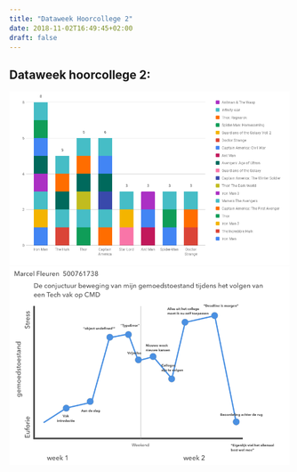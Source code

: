 ```yaml
---
title: "Dataweek Hoorcollege 2"
date: 2018-11-02T16:49:45+02:00
draft: false
---
```

## Dataweek hoorcollege 2:


![Mijn gemoedstoestand tijdens het volgen van een Tech vak aan Cmd](https://raw.githubusercontent.com/Techdemo/datavisualisatie/master/site/static/marvel.png?raw=true)
![Hoevaak komt een hoofdpersonage voor in een Marvel film en, in welke film](https://raw.githubusercontent.com/Techdemo/datavisualisatie/master/site/static/Conjunctuur.png)

